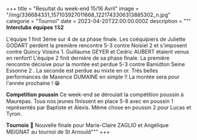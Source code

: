 +++
title = "Resultat du week-end 15/16 Avril"
image = "/img/336684331_157103927011668_1221743306313885302_n.jpg"
categorie = "Tournoi"
date = 2023-04-20T22:00:00.000Z
description = """
𝐈𝐧𝐭𝐞𝐫𝐜𝐥𝐮𝐛𝐬 𝐞́𝐪𝐮𝐢𝐩𝐞𝐬 𝟏&𝟐

L'équipe 1 finit 3ème sur 4 de sa phase finale. Les coéquipiers de Juliette GODART perdent la première rencontre 5-3 contre Noisiel 2 et s'imposent contre Quincy Voisins 1.
Guillaume GEYER et Cedric AUBERT étaient venus en renfort!
L'équipe 2 finit dernière de sa phase finale. La première rencontre décisive pour la montée est perdue 5-3 contre Bamidton Seine Essonne 2 . La seconde est perdue au mixte en or.
Très belles performances de Maxence DUMAINE en simple !!
La montée sera pour l'année prochaine ! 😁

𝐂𝐨𝐦𝐩𝐞́𝐭𝐢𝐭𝐢𝐨𝐧 𝐩𝐨𝐮𝐬𝐬𝐢𝐧
Ce week-end se déroulait la compétition poussin à Maurepas.
Tous nos jeunes finissent en place 5-8 avec en poussin 1 représentés par Baptiste et Alexis.
Même chose en poussin 2 pour Lucas et Tyron.

𝐓𝐨𝐮𝐫𝐧𝐨𝐢𝐬
🥈 Nouvelle finale pour Marie-Claire ZAGLIO et Angélique MEIGNAT au tournoi de St Arnould"""
+++

